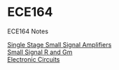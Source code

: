# ECE164
ECE164 Notes

[Single Stage Small Signal Amplifiers](https://zhaoxin-hu.github.io/ECE164/Single%20Stage%20Small%20Signal%20Amplifiers.md)<br/>
[Small Signal R and Gm](https://zhaoxin-hu.github.io/ECE164/Small%20Signal%20R%20and%20Gm.md)<br/>
[Electronic Circuits](https://zhaoxin-hu.github.io/ECE164/Electronic%20Circuits.html)<br/>
